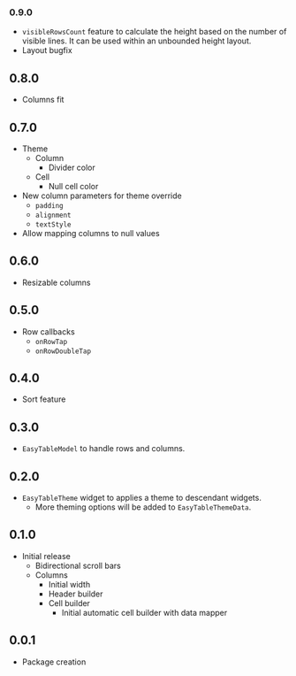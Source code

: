 ### 0.9.0

* `visibleRowsCount` feature to calculate the height based on the number of visible lines. It can be used within an unbounded height layout.
* Layout bugfix

## 0.8.0

* Columns fit

## 0.7.0

* Theme
  * Column
    * Divider color
  * Cell
    * Null cell color
* New column parameters for theme override
  * `padding`
  * `alignment`
  * `textStyle`
* Allow mapping columns to null values

## 0.6.0

* Resizable columns

## 0.5.0

* Row callbacks
  * `onRowTap`
  * `onRowDoubleTap`

## 0.4.0

* Sort feature

## 0.3.0

* `EasyTableModel` to handle rows and columns.

## 0.2.0

* `EasyTableTheme` widget to applies a theme to descendant widgets.
  * More theming options will be added to `EasyTableThemeData`.

## 0.1.0

* Initial release
  * Bidirectional scroll bars
  * Columns
    * Initial width
    * Header builder
    * Cell builder
      * Initial automatic cell builder with data mapper

## 0.0.1

* Package creation